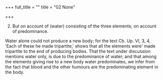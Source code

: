 +++
full_title = ""
title = "02 None"

+++


2. But on account of (water) consisting of the three elements; on account of predominance.

Water alone could not produce a new body; for the text Cḥ. Up. VI, 3, 4, 'Each of these he made tripartite,' shows that all the elements were' made tripartite to the end of producing bodies. That the text under discussion mentions water only, is due to the predominance of water; and that among the elements giving rise to a new body water predominates, we infer from the fact that blood and the other humours are the predominating element in the body.

